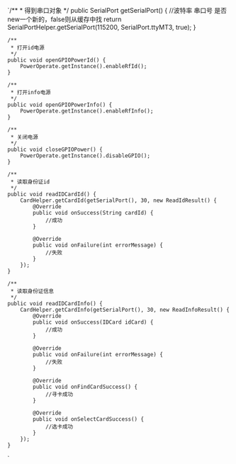  `/**
     * 得到串口对象
     */
    public SerialPort getSerialPort() {
        //波特率   串口号     是否new一个新的，false则从缓存中找
        return SerialPortHelper.getSerialPort(115200, SerialPort.ttyMT3, true);
    }

    /**
     * 打开id电源
     */
    public void openGPIOPowerId() {
        PowerOperate.getInstance().enableRfId();
    }

    /**
     * 打开info电源
     */
    public void openGPIOPowerInfo() {
        PowerOperate.getInstance().enableRfInfo();
    }

    /**
     * 关闭电源
     */
    public void closeGPIOPower() {
        PowerOperate.getInstance().disableGPIO();
    }

    /**
     * 读取身份证id
     */
    public void readIDCardId() {
        CardHelper.getCardId(getSerialPort(), 30, new ReadIdResult() {
            @Override
            public void onSuccess(String cardId) {
                //成功
            }

            @Override
            public void onFailure(int errorMessage) {
                //失败
            }
        });
    }

    /**
     * 读取身份证信息
     */
    public void readIDCardInfo() {
        CardHelper.getCardInfo(getSerialPort(), 30, new ReadInfoResult() {
            @Override
            public void onSuccess(IDCard idCard) {
                //成功
            }

            @Override
            public void onFailure(int errorMessage) {
                //失败
            }

            @Override
            public void onFindCardSuccess() {
                //寻卡成功
            }

            @Override
            public void onSelectCardSuccess() {
                //选卡成功
            }
        });
    }
`